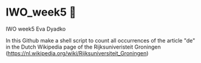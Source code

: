# IWO_week5 :page_with_curl:
IWO week5 Eva Dyadko

In this Github make a shell script to count all occurrences of the article "de" in the Dutch Wikipedia page of the Rijksuniveristeit Groningen (https://nl.wikipedia.org/wiki/Rijksuniversiteit_Groningen)
